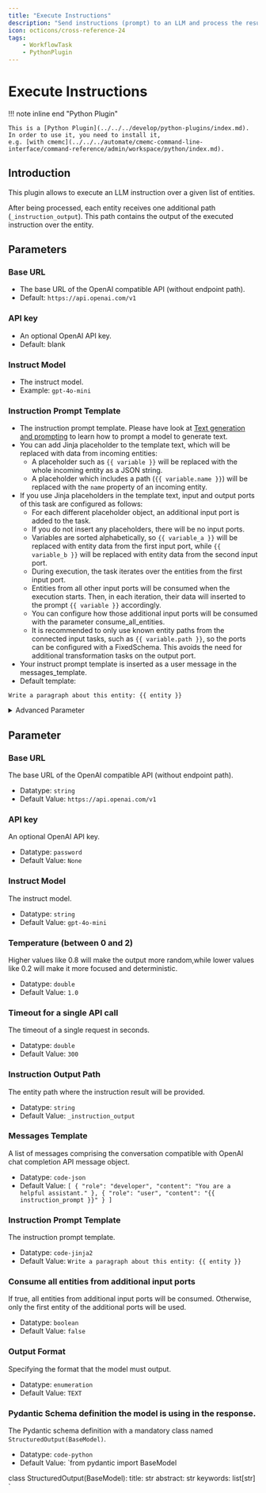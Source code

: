 ```yaml
---
title: "Execute Instructions"
description: "Send instructions (prompt) to an LLM and process the result."
icon: octicons/cross-reference-24
tags: 
    - WorkflowTask
    - PythonPlugin
---
```

# Execute Instructions
<!-- This file was generated - DO NOT CHANGE IT MANUALLY -->

!!! note inline end "Python Plugin"

    This is a [Python Plugin](../../../develop/python-plugins/index.md).
    In order to use it, you need to install it,
    e.g. [with cmemc](../../../automate/cmemc-command-line-interface/command-reference/admin/workspace/python/index.md).


## Introduction

This plugin allows to execute an LLM instruction over a given list of entities.

After being processed, each entity receives one additional path (`_instruction_output`).
This path contains the output of the executed instruction over the entity.

## Parameters

### <a id="parameter_doc_base_url">Base URL </a>

- The base URL of the OpenAI compatible API (without endpoint path).
- Default: `https://api.openai.com/v1`

### <a id="parameter_doc_api_key">API key </a>

- An optional OpenAI API key.
- Default: blank

### <a id="parameter_doc_model">Instruct Model </a>

- The instruct model.
- Example: `gpt-4o-mini`

### <a id="parameter_doc_instruct_prompt_template">Instruction Prompt Template </a>

- The instruction prompt template. Please have look at
  [Text generation and prompting](https://platform.openai.com/docs/guides/text?api-mode=chat)
  to learn how to prompt a model to generate text.
- You can add Jinja placeholder to the template text, which will be replaced with data from
  incoming entities:
    - A placeholder such as `{{ variable }}` will be replaced with the whole incoming entity
      as a JSON string.
    - A placeholder which includes a path (`{{ variable.name }}`) will be replaced with the
      `name` property of an incoming entity.
- If you use Jinja placeholders in the template text, input and output ports of this task are
  configured as follows:
    - For each different placeholder object, an additional input port is added to the task.
    - If you do not insert any placeholders, there will be no input ports.
    - Variables are sorted alphabetically, so `{{ variable_a }}` will be replaced with entity
      data from the first input port, while `{{ variable_b }}` will be replaced with entity
      data from the second input port.
    - During execution, the task iterates over the entities from the first input port.
    - Entities from all other input ports will be consumed when the execution starts. Then, in
      each iteration, their data will inserted to the prompt `{{ variable }}` accordingly.
    - You can configure how those additional input ports will be consumed with the parameter
      <a id="parameter_doc_consume_all_entities">consume_all_entities</a>.
    - It is recommended to only use known entity paths from the connected input tasks, such as
      `{{ variable.path }}`, so the ports can be configured with a FixedSchema.
      This avoids the need for additional transformation tasks on the output port.
- Your instruct prompt template is inserted as a user message in
  the <a id="parameter_doc_messages_template">messages_template</a>.
- Default template:
``` jinja2
Write a paragraph about this entity: {{ entity }}
```

<details>
<summary>Advanced Parameter</summary>

### <a id="parameter_doc_temperature">Temperature (between 0 and 2)  - Advanced Parameter</a>

- Higher values like 0.8 will make the output more random,while lower values like 0.2 will make it more focused and deterministic.
- Default: `1.0`

### <a id="parameter_doc_timeout">Timeout for a single API call  - Advanced Parameter</a>

- The timeout of a single request in seconds.
- Default: `300`

### <a id="parameter_doc_instruction_output_path">Instruction Output Path  - Advanced Parameter</a>

- The entity path where the instruction result will be provided.
- Default: `_instruction_output`

### <a id="parameter_doc_messages_template">Messages Template  - Advanced Parameter</a>

- A list of messages comprising the conversation compatible with OpenAI
        chat completion API message object.
- Have look at [Message roles and instruction following](https://platform.openai.com/docs/guides/text#message-roles-and-instruction-following)
  to learn about different levels of priority to messages with different roles.
- Default messages template:
``` json
[
    {
        "role": "developer",
        "content": "You are a helpful assistant."
    },
    {
        "role": "user",
        "content": "{{ instruction_prompt }}"
    }
]
```

### <a id="parameter_doc_consume_all_entities">Consume all entities from additional input ports  - Advanced Parameter</a>

- If true, all entities from additional input ports will be consumed.
        Otherwise, only the first entity of the additional ports will be used.
- Be aware that all entities are loaded in memory.
- Default: `False`

### <a id="parameter_doc_output_format">Output Format  - Advanced Parameter</a>

- Specifying the format that the model must output.
- Possible values:
    - TEXT: Standard text output.
    - STRUCTURED_OUTPUT: Structured output following a given schema. Add your schema as Pydantic
      model here: <a id="parameter_doc_pydantic_schema">pydantic_schema</a>
    - JSON_MODE: JSON mode is a more basic version of the Structured Outputs feature.
      While JSON mode ensures that model output is valid JSON, Structured Outputs
      reliably matches the model's output to the schema you specify. If you want to request
      a specified structure, you can add it to
      <a id="parameter_doc_instruct_prompt_template">instruct_prompt_template</a>
- Default: `OutputFormat.TEXT`

### <a id="parameter_doc_pydantic_schema">Pydantic Schema definition the model is using in the response.  - Advanced Parameter</a>

- The Pydantic schema definition with a mandatory class named
        `StructuredOutput(BaseModel)`.
- This field is only used when <a id="parameter_doc_output_format">output_format</a>
  is set to `STRUCTURED_OUTPUT`.
- A schema may have up to 100 object properties total, with up to 5 levels of nesting.
- The total string length of all property names, definition names, enum values,
  and const values cannot exceed 15,000 characters.
- Default:
``` python
from pydantic import BaseModel

class StructuredOutput(BaseModel):
    title: str
    abstract: str
    keywords: list[str]

```
</details>


## Parameter

### Base URL

The base URL of the OpenAI compatible API (without endpoint path).

- Datatype: `string`
- Default Value: `https://api.openai.com/v1`



### API key

An optional OpenAI API key.

- Datatype: `password`
- Default Value: `None`



### Instruct Model

The instruct model.

- Datatype: `string`
- Default Value: `gpt-4o-mini`



### Temperature (between 0 and 2)

Higher values like 0.8 will make the output more random,while lower values like 0.2 will make it more focused and deterministic.

- Datatype: `double`
- Default Value: `1.0`



### Timeout for a single API call

The timeout of a single request in seconds.

- Datatype: `double`
- Default Value: `300`



### Instruction Output Path

The entity path where the instruction result will be provided.

- Datatype: `string`
- Default Value: `_instruction_output`



### Messages Template

A list of messages comprising the conversation compatible with OpenAI chat completion API message object.

- Datatype: `code-json`
- Default Value: `[
    {
        "role": "developer",
        "content": "You are a helpful assistant."
    },
    {
        "role": "user",
        "content": "{{ instruction_prompt }}"
    }
]`



### Instruction Prompt Template

The instruction prompt template.

- Datatype: `code-jinja2`
- Default Value: `Write a paragraph about this entity: {{ entity }}`



### Consume all entities from additional input ports

If true, all entities from additional input ports will be consumed. Otherwise, only the first entity of the additional ports will be used.

- Datatype: `boolean`
- Default Value: `false`



### Output Format

Specifying the format that the model must output.

- Datatype: `enumeration`
- Default Value: `TEXT`



### Pydantic Schema definition the model is using in the response.

The Pydantic schema definition with a mandatory class named `StructuredOutput(BaseModel)`.

- Datatype: `code-python`
- Default Value: `from pydantic import BaseModel

class StructuredOutput(BaseModel):
    title: str
    abstract: str
    keywords: list[str]
`



